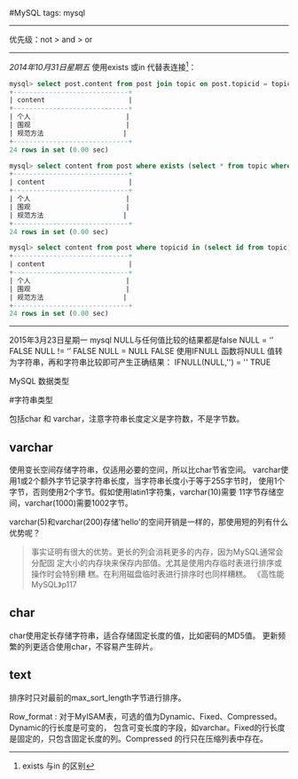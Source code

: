 #MySQL
tags: mysql

---
优先级：not > and > or

---
*2014年10月31日星期五*
使用exists 或in 代替表连接[^f1]：
```sql
mysql> select post.content from post join topic on post.topicid = topic.id;
+-----------------------------+
| content                     |
+-----------------------------+
| 个人                        |
| 围观                        |
| 规范方法                    |
+-----------------------------+
24 rows in set (0.00 sec)

mysql> select content from post where exists (select * from topic where topic.id=post.topicid);
+-----------------------------+
| content                     |
+-----------------------------+
| 个人                        |
| 围观                        |
| 规范方法                    |
+-----------------------------+
24 rows in set (0.00 sec)

mysql> select content from post where topicid in (select id from topic);
+-----------------------------+
| content                     |
+-----------------------------+
| 个人                        |
| 围观                        |
| 规范方法                    |
+-----------------------------+
24 rows in set (0.00 sec)
```
---
2015年3月23日星期一
mysql NULL与任何值比较的结果都是false
NULL = ‘’ FALSE
NULL != ‘’ FALSE
NULL = NULL FALSE
使用IFNULL 函数将NULL 值转为字符串，再和字符串比较即可产生正确结果：
IFNULL(NULL,'') = ''	TRUE


[^f1]: exists 与in 的区别

MySQL 数据类型

#字符串类型

包括char 和 varchar，注意字符串长度定义是字符数，不是字节数。

## varchar

使用变长空间存储字符串，仅适用必要的空间，所以比char节省空间。
varchar使用1或2个额外字节记录字符串长度，当字符串长度小于等于255字节时，
使用1个字节，否则使用2个字节。假如使用latin1字符集，varchar(10)需要
11字节存储空间，varchar(1000)需要1002字节。

varchar(5)和varchar(200)存储'hello'的空间开销是一样的，那使用短的列有什么优势呢？
> 事实证明有很大的优势。更长的列会消耗更多的内存，因为MySQL通常会分配固
定大小的内存块来保存内部值。尤其是使用内存临时表进行排序或操作时会特别糟
糕。在利用磁盘临时表进行排序时也同样糟糕。
《高性能MySQL》p117


## char

char使用定长存储字符串，适合存储固定长度的值，比如密码的MD5值。
更新频繁的列更适合使用char，不容易产生碎片。

## text

排序时只对最前的max_sort_length字节进行排序。


Row_format
: 对于MyISAM表，可选的值为Dynamic、Fixed、Compressed。Dynamic的行长度是可变的，
  包含可变长度的字段，如varchar。Fixed的行长度是固定的，只包含固定长度的列。Compressed
  的行只在压缩列表中存在。